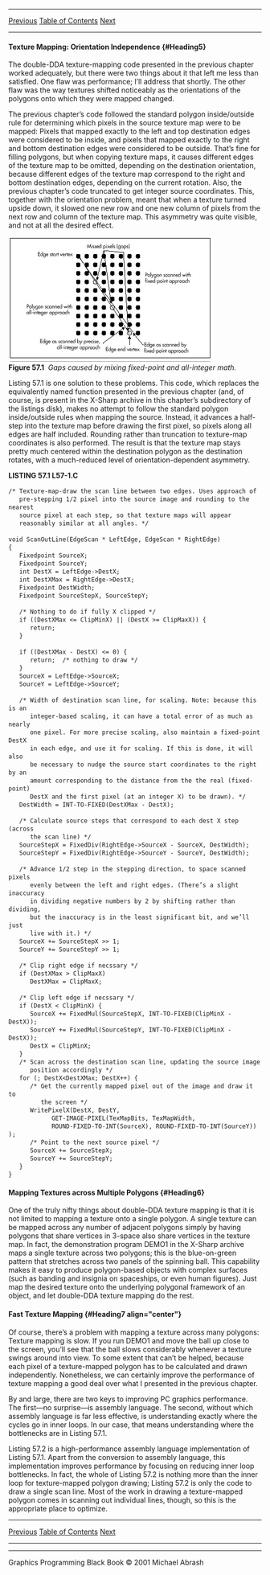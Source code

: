   ------------------------ --------------------------------- --------------------
  [Previous](57-01.html)   [Table of Contents](index.html)   [Next](57-03.html)
  ------------------------ --------------------------------- --------------------

#### Texture Mapping: Orientation Independence {#Heading5}

The double-DDA texture-mapping code presented in the previous chapter
worked adequately, but there were two things about it that left me less
than satisfied. One flaw was performance; I’ll address that shortly. The
other flaw was the way textures shifted noticeably as the orientations
of the polygons onto which they were mapped changed.

The previous chapter’s code followed the standard polygon inside/outside
rule for determining which pixels in the source texture map were to be
mapped: Pixels that mapped exactly to the left and top destination edges
were considered to be inside, and pixels that mapped exactly to the
right and bottom destination edges were considered to be outside. That’s
fine for filling polygons, but when copying texture maps, it causes
different edges of the texture map to be omitted, depending on the
destination orientation, because different edges of the texture map
correspond to the right and bottom destination edges, depending on the
current rotation. Also, the previous chapter’s code truncated to get
integer source coordinates. This, together with the orientation problem,
meant that when a texture turned upside down, it slowed one new row and
one new column of pixels from the next row and column of the texture
map. This asymmetry was quite visible, and not at all the desired
effect.

![](images/57-01.jpg)\
 **Figure 57.1**  *Gaps caused by mixing fixed-point and all-integer
math.*

Listing 57.1 is one solution to these problems. This code, which
replaces the equivalently named function presented in the previous
chapter (and, of course, is present in the X-Sharp archive in this
chapter’s subdirectory of the listings disk), makes no attempt to follow
the standard polygon inside/outside rules when mapping the source.
Instead, it advances a half-step into the texture map before drawing the
first pixel, so pixels along all edges are half included. Rounding
rather than truncation to texture-map coordinates is also performed. The
result is that the texture map stays pretty much centered within the
destination polygon as the destination rotates, with a much-reduced
level of orientation-dependent asymmetry.

**LISTING 57.1 L57-1.C**

    /* Texture-map-draw the scan line between two edges. Uses approach of
       pre-stepping 1/2 pixel into the source image and rounding to the nearest
       source pixel at each step, so that texture maps will appear
       reasonably similar at all angles. */

    void ScanOutLine(EdgeScan * LeftEdge, EdgeScan * RightEdge)
    {
       Fixedpoint SourceX;
       Fixedpoint SourceY;
       int DestX = LeftEdge->DestX;
       int DestXMax = RightEdge->DestX;
       Fixedpoint DestWidth;
       Fixedpoint SourceStepX, SourceStepY;

       /* Nothing to do if fully X clipped */
       if ((DestXMax <= ClipMinX) || (DestX >= ClipMaxX)) {
          return;
       }

       if ((DestXMax - DestX) <= 0) {
          return;  /* nothing to draw */
       }
       SourceX = LeftEdge->SourceX;
       SourceY = LeftEdge->SourceY;

       /* Width of destination scan line, for scaling. Note: because this is an
          integer-based scaling, it can have a total error of as much as nearly
          one pixel. For more precise scaling, also maintain a fixed-point DestX
          in each edge, and use it for scaling. If this is done, it will also
          be necessary to nudge the source start coordinates to the right by an
          amount corresponding to the distance from the the real (fixed-point)
          DestX and the first pixel (at an integer X) to be drawn). */
       DestWidth = INT-TO-FIXED(DestXMax - DestX);

       /* Calculate source steps that correspond to each dest X step (across
          the scan line) */
       SourceStepX = FixedDiv(RightEdge->SourceX - SourceX, DestWidth);
       SourceStepY = FixedDiv(RightEdge->SourceY - SourceY, DestWidth);

       /* Advance 1/2 step in the stepping direction, to space scanned pixels
          evenly between the left and right edges. (There’s a slight inaccuracy
          in dividing negative numbers by 2 by shifting rather than dividing,
          but the inaccuracy is in the least significant bit, and we’ll just
          live with it.) */
       SourceX += SourceStepX >> 1;
       SourceY += SourceStepY >> 1;

       /* Clip right edge if necssary */
       if (DestXMax > ClipMaxX)
          DestXMax = ClipMaxX;

       /* Clip left edge if necssary */
       if (DestX < ClipMinX) {
          SourceX += FixedMul(SourceStepX, INT-TO-FIXED(ClipMinX - DestX));
          SourceY += FixedMul(SourceStepY, INT-TO-FIXED(ClipMinX - DestX));
          DestX = ClipMinX;
       }
       /* Scan across the destination scan line, updating the source image
          position accordingly */
       for (; DestX<DestXMax; DestX++) {
          /* Get the currently mapped pixel out of the image and draw it to
             the screen */
          WritePixelX(DestX, DestY,
                GET-IMAGE-PIXEL(TexMapBits, TexMapWidth,
                ROUND-FIXED-TO-INT(SourceX), ROUND-FIXED-TO-INT(SourceY)) );
          /* Point to the next source pixel */
          SourceX += SourceStepX;
          SourceY += SourceStepY;
       }
    }

#### Mapping Textures across Multiple Polygons {#Heading6}

One of the truly nifty things about double-DDA texture mapping is that
it is not limited to mapping a texture onto a single polygon. A single
texture can be mapped across any number of adjacent polygons simply by
having polygons that share vertices in 3-space also share vertices in
the texture map. In fact, the demonstration program DEMO1 in the X-Sharp
archive maps a single texture across two polygons; this is the
blue-on-green pattern that stretches across two panels of the spinning
ball. This capability makes it easy to produce polygon-based objects
with complex surfaces (such as banding and insignia on spaceships, or
even human figures). Just map the desired texture onto the underlying
polygonal framework of an object, and let double-DDA texture mapping do
the rest.

#### Fast Texture Mapping {#Heading7 align="center"}

Of course, there’s a problem with mapping a texture across many
polygons: Texture mapping is slow. If you run DEMO1 and move the ball up
close to the screen, you’ll see that the ball slows considerably
whenever a texture swings around into view. To some extent that can’t be
helped, because each pixel of a texture-mapped polygon has to be
calculated and drawn independently. Nonetheless, we can certainly
improve the performance of texture mapping a good deal over what I
presented in the previous chapter.

By and large, there are two keys to improving PC graphics performance.
The first—no surprise—is assembly language. The second, without which
assembly language is far less effective, is understanding exactly where
the cycles go in inner loops. In our case, that means understanding
where the bottlenecks are in Listing 57.1.

Listing 57.2 is a high-performance assembly language implementation of
Listing 57.1. Apart from the conversion to assembly language, this
implementation improves performance by focusing on reducing inner loop
bottlenecks. In fact, the whole of Listing 57.2 is nothing more than the
inner loop for texture-mapped polygon drawing; Listing 57.2 is only the
code to draw a single scan line. Most of the work in drawing a
texture-mapped polygon comes in scanning out individual lines, though,
so this is the appropriate place to optimize.

  ------------------------ --------------------------------- --------------------
  [Previous](57-01.html)   [Table of Contents](index.html)   [Next](57-03.html)
  ------------------------ --------------------------------- --------------------

* * * * *

Graphics Programming Black Book © 2001 Michael Abrash

